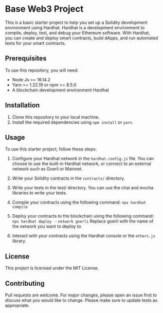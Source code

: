 # **Base Web3 Project**

This is a basic starter project to help you set up a Solidity development environment using Hardhat. Hardhat is a development environment to compile, deploy, test, and debug your Ethereum software. With Hardhat, you can create and deploy smart contracts, build dApps, and run automated tests for your smart contracts.

## **Prerequisites**

To use this repository, you will need:

-   Node Js >= 16.14.2
-   Yarn >= 1.22.19 or npm >= 8.5.0
-   A blockchain development environment Hardhat

## **Installation**

1. Clone this repository to your local machine.
2. Install the required dependencies using `npm install` or `yarn`.

## **Usage**

To use this starter project, follow these steps:

1. Configure your Hardhat network in the `hardhat.config.js` file. You can choose to use the built-in Hardhat network, or connect to an external network such as Goerli or Mainnet.

2. Write your Solidity contracts in the `contracts/` directory.

3. Write your tests in the test/ directory. You can use the chai and mocha libraries to write your tests.

4. Compile your contracts using the following command: `npx hardhat compile`

5. Deploy your contracts to the blockchain using the following command: `npx hardhat deploy --network goerli`
   Replace goerli with the name of the network you want to deploy to.

6. Interact with your contracts using the Hardhat console or the `ethers.js` library.

## **License**

This project is licensed under the MIT License.

## **Contributing**

Pull requests are welcome. For major changes, please open an issue first to discuss what you would like to change. Please make sure to update tests as appropriate.
